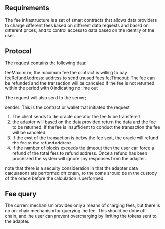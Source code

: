 Requirements
------------

The fee infrastructure is a set of smart contracts that allows data
providers to charge different fees based on different data requests
and based on different prices, and to control access to data based on
the identity of the user.

Protocol
--------

The request contains the following data:

feeMaximum; the maximum fee the contract is willing to pay
feeRefundAddress: address to send unused fees
feeTimeout: The fee can be refunded and the transaction will be
   canceled if the fee is not returned within the period with 0 indicating
   no time out

The request will also send to the server;

sender: This is the contract or wallet that initiated the request

1) The client sends to the oracle operator the fee to be transfered
2) the adapter will based on the data provided return the data and the fee to
   be returned.  If the fee is insufficient to conduct the transaction the
   fee will be canceled.
3) If the cost of the transaction is below the fee sent, the oracle will
   refund the fee to the refund address
4) If the number of blocks exceeds the timeout then the user can force
   a refund of the total fees to refund address.  Once a refund has been
   processed the system will ignore any responses from the adapter.

note that there is a security consideration in that the adapter data
calculations are performed off chain, so the coins should be in the
custody of the oracle before the calculation is performed.

Fee query
---------

The current mechanism provides only a means of charging fees, but
there is no on-chain mechanism for querying the fee.  This should be
done off-chain, and the user can prevent overcharging by limiting the
tokens sent to the adapter.

